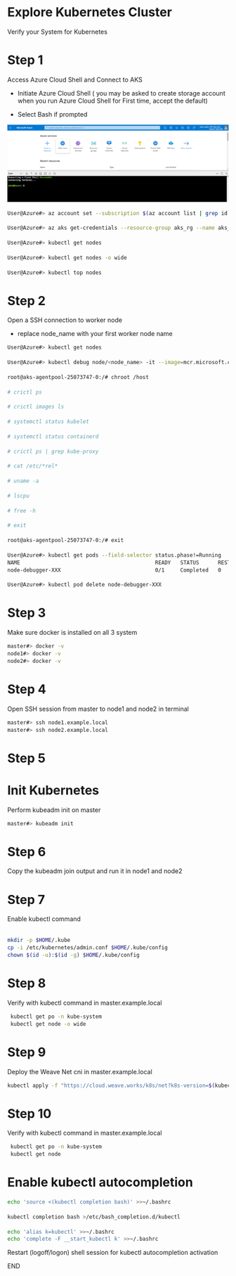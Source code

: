 #  Explore Kubernetes Cluster 


Verify your System for Kubernetes
# Step 1 

Access Azure Cloud Shell and Connect to AKS

- Initiate Azure Cloud Shell ( you may be asked to create storage account when you run Azure Cloud Shell for First time, accept the default)

- Select Bash if prompted 

![picture 1](../../images/1ccba30eda4a59d6473e7ccd94e63f0901c6aed775e74445fcc3910aa23f7955.png)  


```sh
User@Azure#> az account set --subscription $(az account list | grep id | awk '{print $2}'  | sed 's/"//g' | sed 's/,//g')

User@Azure#> az aks get-credentials --resource-group aks_rg --name aks_lab

User@Azure#> kubectl get nodes 

User@Azure#> kubectl get nodes -o wide

User@Azure#> kubectl top nodes
```

# Step 2 

Open a SSH connection to worker node
 - replace node_name with your first worker node name 
```sh
User@Azure#> kubectl get nodes 

User@Azure#> kubectl debug node/<node_name> -it --image=mcr.microsoft.com/aks/fundamental/base-ubuntu:v0.0.11

root@aks-agentpool-25073747-0:/# chroot /host

# crictl ps

# crictl images ls 

# systemctl status kubelet

# systemctl status containerd

# crictl ps | grep kube-proxy

# cat /etc/*rel*

# uname -a

# lscpu 

# free -h 

# exit

root@aks-agentpool-25073747-0:/# exit

User@Azure#> kubectl get pods --field-selector status.phase!=Running 
NAME                                           READY   STATUS      RESTARTS   AGE
node-debugger-XXX                              0/1     Completed   0          13m

User@Azure#> kubectl pod delete node-debugger-XXX


```

# Step 3 

Make sure docker is installed on all 3 system 
```sh
master#> docker -v 
node1#> docker -v 
node2#> docker -v 
```

# Step 4 

Open SSH session from master to node1 and node2 in terminal 
```sh
master#> ssh node1.example.local 
master#> ssh node2.example.local 
```

# Step 5
# Init Kubernetes <br>
Perform kubeadm init on master <br>

```sh
master#> kubeadm init 
```

# Step 6
Copy the kubeadm join output and run it in node1 and node2 


# Step 7
Enable kubectl command  
```sh

mkdir -p $HOME/.kube
cp -i /etc/kubernetes/admin.conf $HOME/.kube/config
chown $(id -u):$(id -g) $HOME/.kube/config
```

# Step 8 
Verify with kubectl command in master.example.local 
```sh
 kubectl get po -n kube-system
 kubectl get node -o wide 
```

# Step 9 
Deploy the Weave Net cni in master.example.local
 
```sh
kubectl apply -f "https://cloud.weave.works/k8s/net?k8s-version=$(kubectl version | base64 | tr -d '\n')"
```

# Step 10 
Verify with kubectl command in master.example.local 
```sh
 kubectl get po -n kube-system
 kubectl get node
```

# Enable kubectl autocompletion 
```sh
echo 'source <(kubectl completion bash)' >>~/.bashrc

kubectl completion bash >/etc/bash_completion.d/kubectl

echo 'alias k=kubectl' >>~/.bashrc
echo 'complete -F __start_kubectl k' >>~/.bashrc
```
Restart (logoff/logon) shell session for kubectl autocompletion activation 

END